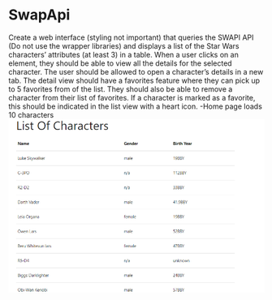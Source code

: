# SwapApi
Create a web interface (styling not important) that queries the SWAPI API (Do not use the wrapper libraries) and displays a list of the Star Wars characters’ attributes (at least 3) in a table. When a user clicks on an element, they should be able to view all the details for the selected character. The user should be allowed to open a character’s details in a new tab. The detail view should have a favorites feature where they can pick up to 5 favorites from of the list. They should also be able to remove a character from their list of favorites. If a character is marked as a favorite, this should be indicated in the list view with a heart icon.
-Home page loads 10 characters 
![alt text](https://github.com/collynes/SwapApi/blob/master/LIST.PNG)
